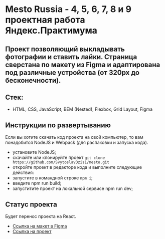 # Mesto Russia - 4, 5, 6, 7, 8 и 9 проектная работа Яндекс.Практимума

Проект позволяющий выкладывать фотографии и ставить лайки. Страница сверстана по макету из Figma и адаптирована под различные устройства (от 320px до бесконечности).
------------------------------------------------------------

## Стек:
* HTML, CSS, JavaScript, BEM (Nested), Flexbox, Grid Layout, Figma

## Инструкции по развертыванию
Если вы хотите скачать код проекта на свой компьютер, то вам понадобится NodeJS и Webpack (для распаковки и запуска кода).

- установите NodeJS;
- скачайте или клонируйте проект `git clone https://github.com/SvytoslavDzis1/mesto.git`
- откройте проект в редакторе кода и выполните следующие действия:
- запустите в командной строке `npm i`;
- введите npm run build;
- запуститите проект на локальной сервисе npm run dev;

## Статус проекта
Будет перенос проекта на React.

* [Ссылка на макет в Figma](https://www.figma.com/file/kRVLKwYG3d1HGLvh7JFWRT/JavaScript.-Sprint-6?node-id=1124%3A2)
* [Ссылка на проект](https://svytoslavdzis1.github.io/mesto/index.html)
